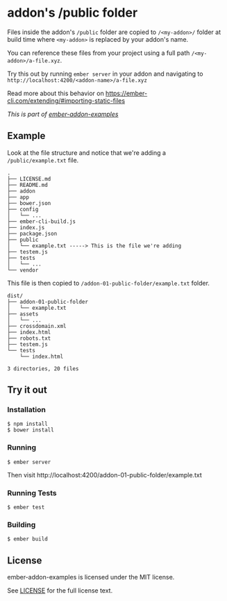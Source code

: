 # addon's /public folder

Files inside the addon's `/public` folder are copied to `/<my-addon>/` folder at build time where `<my-addon>` is replaced by your addon's name.

You can reference these files from your project using a full path `/<my-addon>/a-file.xyz`.

Try this out by running `ember server` in your addon and navigating to `http://localhost:4200/<addon-name>/a-file.xyz`

Read more about this behavior on https://ember-cli.com/extending/#importing-static-files

_This is part of [ember-addon-examples](https://github.com/san650/ember-addon-examples)_

## Example

Look at the file structure and notice that we're adding a `/public/example.txt`
file.

```
.
├── LICENSE.md
├── README.md
├── addon
├── app
├── bower.json
├── config
│   └── ...
├── ember-cli-build.js
├── index.js
├── package.json
├── public
│   └── example.txt -----> This is the file we're adding
├── testem.js
├── tests
│   └── ...
└── vendor
```

This file is then copied to `/addon-01-public-folder/example.txt` folder.

```
dist/
├── addon-01-public-folder
│   └── example.txt
├── assets
│   └── ...
├── crossdomain.xml
├── index.html
├── robots.txt
├── testem.js
└── tests
    └── index.html

3 directories, 20 files
```

## Try it out

### Installation

```
$ npm install
$ bower install
```

### Running

```
$ ember server
```

Then visit http://localhost:4200/addon-01-public-folder/example.txt

### Running Tests

```
$ ember test
```

### Building

```
$ ember build
```

## License

ember-addon-examples is licensed under the MIT license.

See [LICENSE](../LICENSE.md) for the full license text.

